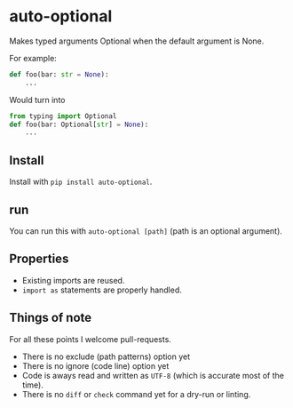 # auto-optional
Makes typed arguments Optional when the default argument is None.

For example:
```py
def foo(bar: str = None):
    ...
```

Would turn into

```py
from typing import Optional
def foo(bar: Optional[str] = None):
    ...
```

## Install
Install with `pip install auto-optional`.

## run
You can run this with `auto-optional [path]` (path is an optional argument).

## Properties

- Existing imports are reused.
- `import as` statements are properly handled.

## Things of note

For all these points I welcome pull-requests.

- There is no exclude (path patterns) option yet
- There is no ignore (code line) option yet
- Code is aways read and written as `UTF-8` (which is accurate most of the time).
- There is no `diff` or `check` command yet for a dry-run or linting.
